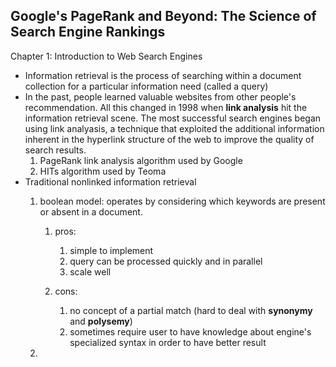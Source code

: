 ## Google's PageRank and Beyond: The Science of Search Engine Rankings
Chapter 1: Introduction to Web Search Engines
- Information retrieval is the process of searching within a document collection for a particular information need (called a query)
- In the past, people learned valuable websites from other people's recommendation. All this changed in 1998 when **link analysis** hit the information retrieval scene. The most successful search engines began using link analyasis, a technique that exploited the additional information inherent in the hyperlink structure of the web to improve the quality of search results.
    1. PageRank link analysis algorithm used by Google
    2. HITs algorithm used by Teoma
- Traditional nonlinked information retrieval
    1. boolean model: operates by considering which keywords are present or absent in a document. <br/>
    
        1. pros: <br/>
        
            1. simple to implement
            2. query can be processed quickly and in parallel
            3. scale well
            
        2. cons: <br/>
        
            1. no concept of a partial match (hard to deal with **synonymy** and **polysemy**)
            2. sometimes require user to have knowledge about engine's specialized syntax in order to have better result
     2. 
            

